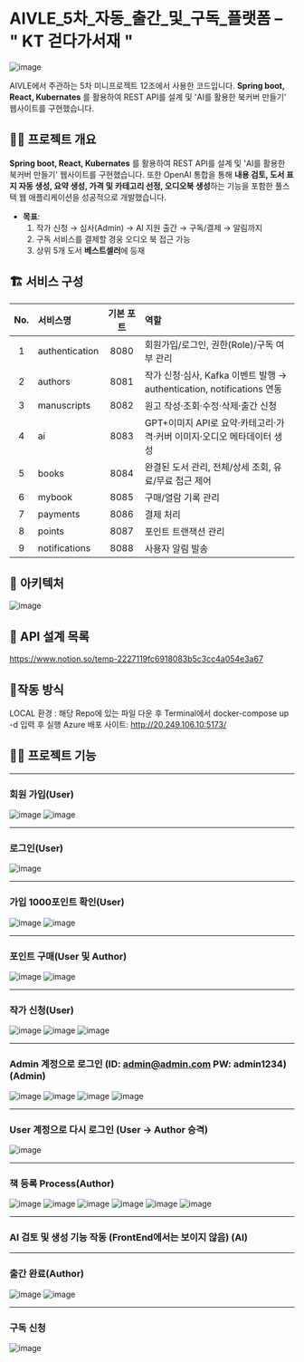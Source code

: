 # AIVLE_5차_자동_출간_및_구독_플랫폼 – " KT 걷다가서재 "

![image](https://github.com/user-attachments/assets/ef7335cb-ef3e-4848-bfd7-a2f04a9979f6)


AIVLE에서 주관하는 5차 미니프로젝트 12조에서 사용한 코드입니다. 
**Spring boot, React, Kubernates** 를 활용하여 REST API를 설계 및 'AI를 활용한 북커버 만들기' 웹사이트를 구현했습니다.

👨‍🏫 **프로젝트 개요**
---
**Spring boot, React, Kubernates** 를 활용하여 REST API를 설계 및 'AI를 활용한 북커버 만들기' 웹사이트를 구현했습니다.
또한 OpenAI 통합을 통해 **내용 검토, 도서 표지 자동 생성, 요약 생성, 가격 및 카테고리 선정, 오디오북 생성**하는 기능을 포함한
풀스택 웹 애플리케이션을 성공적으로 개발했습니다.

- **목표**:  
  1. 작가 신청 → 심사(Admin) → AI 지원 출간 → 구독/결제 → 알림까지  
  2. 구독 서비스를 결제할 경웅 오디오 북 접근 가능
  3. 상위 5개 도서 **베스트셀러**에 등재

## 🏗 서비스 구성

| No. | 서비스명           | 기본 포트 | 역할                                                         |
|:--:|:------------------|:--------:|:------------------------------------------------------------|
| 1  | authentication    | 8080     | 회원가입/로그인, 권한(Role)/구독 여부 관리                             |
| 2  | authors           | 8081     | 작가 신청·심사, Kafka 이벤트 발행 → authentication, notifications 연동 |
| 3  | manuscripts       | 8082     | 원고 작성·조회·수정·삭제·출간 신청                                     |
| 4  | ai                | 8083     | GPT+이미지 API로 요약·카테고리·가격·커버 이미지·오디오 메타데이터 생성     |
| 5  | books             | 8084     | 완결된 도서 관리, 전체/상세 조회, 유료/무료 접근 제어                     |
| 6  | mybook            | 8085     | 구매/열람 기록 관리                                          |
| 7  | payments          | 8086     | 결제 처리                                                   |
| 8  | points            | 8087     | 포인트 트랜잭션 관리                                          |
| 9  | notifications     | 8088     | 사용자 알림 발송                                              |

## 🔧 아키텍처

![image](https://github.com/user-attachments/assets/77c1d6d9-a816-4a1a-91e8-201eac21d844)

## 🤖 API 설계 목록

https://www.notion.so/temp-2227119fc6918083b5c3cc4a054e3a67

## 👻작동 방식

LOCAL 환경 : 해당 Repo에 있는 파일 다운 후 Terminal에서 docker-compose up -d 입력 후 실행
Azure 배포 사이트: http://20.249.106.10:5173/

## 🙋‍♀️ 프로젝트 기능
---
### 회원 가입(User)

![image](https://github.com/user-attachments/assets/095eb810-c421-4a1e-a0e6-8ec40029250d)
![image](https://github.com/user-attachments/assets/30e337d9-96cc-4405-b608-033ca007170a)

---
### 로그인(User)

![image](https://github.com/user-attachments/assets/5169f936-37b7-4a46-8fef-ca2980c63b19)

---
### 가입 1000포인트 확인(User)

![image](https://github.com/user-attachments/assets/91611973-ab47-4952-abee-0aab40dbb5fc)
![image](https://github.com/user-attachments/assets/218a2dfc-5191-4549-a658-cc578b8e9a27)

---
### 포인트 구매(User 및 Author)

![image](https://github.com/user-attachments/assets/deb58919-014e-47b9-b471-584d98fe6ca4)
![image](https://github.com/user-attachments/assets/e1e7024a-b41b-4930-bbdc-5cf2882e7969)

---
### 작가 신청(User)
![image](https://github.com/user-attachments/assets/0f4538c2-450a-4e88-839f-3b1838b089ba)
![image](https://github.com/user-attachments/assets/841f1eda-f471-4e23-a4b1-fe3c95eb18b4)
![image](https://github.com/user-attachments/assets/16b54dd3-a9bc-48b4-965a-165b414ccac5)

---
### Admin 계정으로 로그인 (ID: admin@admin.com PW: admin1234) (Admin)

![image](https://github.com/user-attachments/assets/e8871408-8590-4129-9d3b-15ae57dc79f6)
![image](https://github.com/user-attachments/assets/596e66b1-5139-4931-8f37-d954c9308352)
![image](https://github.com/user-attachments/assets/f162412b-97b7-4463-bade-ce41886a75c3)
![image](https://github.com/user-attachments/assets/98015242-a29e-46a2-b966-1d057a009fa3)

---
### User 계정으로 다시 로그인 (User -> Author 승격)
![image](https://github.com/user-attachments/assets/88b9d45d-38b4-45f7-8b4e-bbbf66172fb8)


---
### 책 등록 Process(Author)
![image](https://github.com/user-attachments/assets/5a010bb8-aff1-4bda-870d-aa07324cffc4)
![image](https://github.com/user-attachments/assets/e2637854-a896-4233-8557-a79c80df5757)
![image](https://github.com/user-attachments/assets/77a84116-2246-4443-8525-ffaee881f3fb)
![image](https://github.com/user-attachments/assets/518f2924-d090-4ed1-9497-8f44f84955a3)
![image](https://github.com/user-attachments/assets/8826b067-3739-4469-aca3-618240b7aa0b)
![image](https://github.com/user-attachments/assets/beff736a-f392-44ea-8c01-ecee25e15ccf)

---
### AI 검토 및 생성 기능 작동 (FrontEnd에서는 보이지 않음) (AI)


---
### 출간 완료(Author)

![image](https://github.com/user-attachments/assets/51264fe5-0fb4-4ef4-8d8e-caf265d6d54d)
![image](https://github.com/user-attachments/assets/22995674-6d60-477f-8b05-38d290935672)

---
### 구독 신청

![image](https://github.com/user-attachments/assets/3b032480-794f-4c7a-97d2-14cf5b77d89e)
